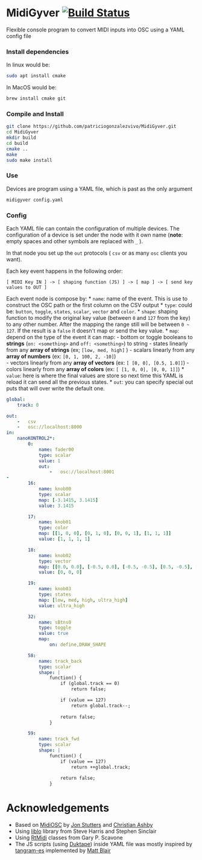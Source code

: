 # MidiGyver [![Build Status](https://travis-ci.org/patriciogonzalezvivo/midiGyver.svg?branch=master)](https://travis-ci.org/patriciogonzalezvivo/midiGyver)

Flexible console program to convert MIDI inputs into OSC using a YAML config file

### Install dependencies

In linux would be:

```bash
sudo apt install cmake
```

In MacOS would be:

```bash
brew install cmake git
```

### Compile and Install

```bash
git clone https://github.com/patriciogonzalezvivo/MidiGyver.git
cd MidiGyver
mkdir build
cd build
cmake ..
make
sudo make install
```

### Use
Devices are program using a YAML file, which is past as the only argument

```bash
midigyver config.yaml 
```

### Config
Each YAML file can contain the configuration of multiple devices. The configuration of a device is set under the node with it own name (**note**: empty spaces and other symbols are replaced with `_` ).

In that node you set up the `out` protocols ( `csv` or as many `osc` clients you want).

Each key event happens in the following order:
```
[ MIDI Key IN ] -> [ shaping function (JS) ] -> [ map ] -> [ send key values to OUT ]
```

Each event node is compose by:
    * `name`: name of the event. This is use to construct the OSC path or the first column on the CSV output
    * `type`: could be: `button`, `toggle`, `states`, `scalar`, `vector` and `color`.
    * `shape`: shaping function to modify the original key value (between `0` and `127` from the key) to any other number. After the mapping the range still will be between `0 ~ 127`. If the result is a `false` it doesn't map or send the key value.
    * `map`: depend on the type of the event it can map:
            - bottom or toggle booleans to **strings** (`on: <something>` and `off: <something>`) to string
            - states linearly from any **array of strings** (ex; `[low, med, high]` )
            - scalars linearly from any **array of numbers** (ex: `[0, 1, 100, 2, -10]`)  
            - vectors linearly from any **array of vectors** (ex: `[ [0, 0], [0.5, 1.0]]`)
            - colors linearly from any **array of colors** (ex: `[ [1, 0, 0], [0, 0, 1]]`)
    * `value`: here is where the final values are store so next time this YAML is reload it can send all the previous states.
    * `out`: you can specify special out puts that will over write the default one.

```yaml
global:
    track: 0

out:
    -   csv
    -   osc://localhost:8000
in:
    nanoKONTROL2*:
        0:
            name: fader00
            type: scalar
            value: 1
            out:
                -   osc://localhost:8001
-
        16:
            name: knob00
            type: scalar
            map: [-3.1415, 3.1415]
            value: 3.1415

        17:
            name: knob01
            type: color
            map: [[1, 0, 0], [0, 1, 0], [0, 0, 1], [1, 1, 1]]
            value: [1, 1, 1, 1]

        18:
            name: knob02
            type: vector
            map: [[0.0, 0.0], [-0.5, 0.0], [-0.5, -0.5], [0.5, -0.5], [0.5, 0.5], [0.0, 0.5], [0.0, 0.0]]
            value: [0, 0, 0]

        19:
            name: knob03
            type: states
            map: [low, med, high, ultra_high]
            value: ultra_high

        32:
            name: sBtns0
            type: toggle
            value: true
            map:
                on: define,DRAW_SHAPE

        58:
            name: track_back
            type: scalar
            shape: |
                function() {
                    if (global.track == 0)
                        return false;

                    if (value == 127)
                        return global.track--;
                    
                    return false;
                }

        59:
            name: track_fwd
            type: scalar
            shape: |
                function() {
                    if (value == 127)
                        return ++global.track;
                    
                    return false;
                }
```

# Acknowledgements 

- Based on [MidiOSC](https://github.com/jstutters/MidiOSC/) by [Jon Stutters](https://github.com/jstutters) and [Christian Ashby](https://github.com/cscashby)
- Using [liblo]((http://liblo.sourceforge.net)) library from Steve Harris and Stephen Sinclair 
- Using [RtMidi](http://www.music.mcgill.ca/~gary/rtmidi) classes from Gary P. Scavone 
- The JS scripts (using [Duktape](https://duktape.org/)) inside YAML file was mostly inspired by [tangram-es](https://github.com/tangrams/tangram-es) implemented by [Matt Blair](https://github.com/matteblair)
